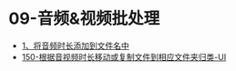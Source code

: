 # 09-音频&视频批处理

- [1、将音频时长添加到文件名中](/md/09-音频&视频批处理/1、将音频时长添加到文件名中.md)
- [150-根据音视频时长移动或复制文件到相应文件夹归类-UI](/md/09-音频&视频批处理/150-根据音视频时长移动或复制文件到相应文件夹归类-UI.md)
